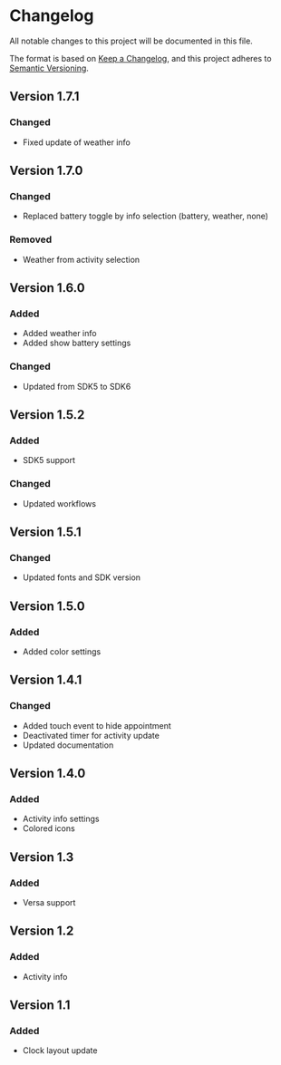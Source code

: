 # Changelog
All notable changes to this project will be documented in this file.
 
The format is based on [Keep a Changelog](https://keepachangelog.com/en/1.0.0/),
and this project adheres to [Semantic Versioning](https://semver.org/spec/v2.0.0.html).

## Version 1.7.1

### Changed
- Fixed update of weather info

## Version 1.7.0

### Changed
- Replaced battery toggle by info selection (battery, weather, none)

### Removed 
- Weather from activity selection

## Version 1.6.0

### Added
- Added weather info
- Added show battery settings
  
### Changed
- Updated from SDK5 to SDK6

## Version 1.5.2

### Added
- SDK5 support

### Changed
- Updated workflows

## Version 1.5.1

### Changed
- Updated fonts and SDK version

## Version 1.5.0

### Added
- Added color settings

## Version 1.4.1

### Changed
- Added touch event to hide appointment
- Deactivated timer for activity update
- Updated documentation

## Version 1.4.0

### Added
- Activity info settings
- Colored icons

## Version 1.3

### Added
- Versa support

## Version 1.2

### Added
- Activity info

## Version 1.1

### Added
- Clock layout update
